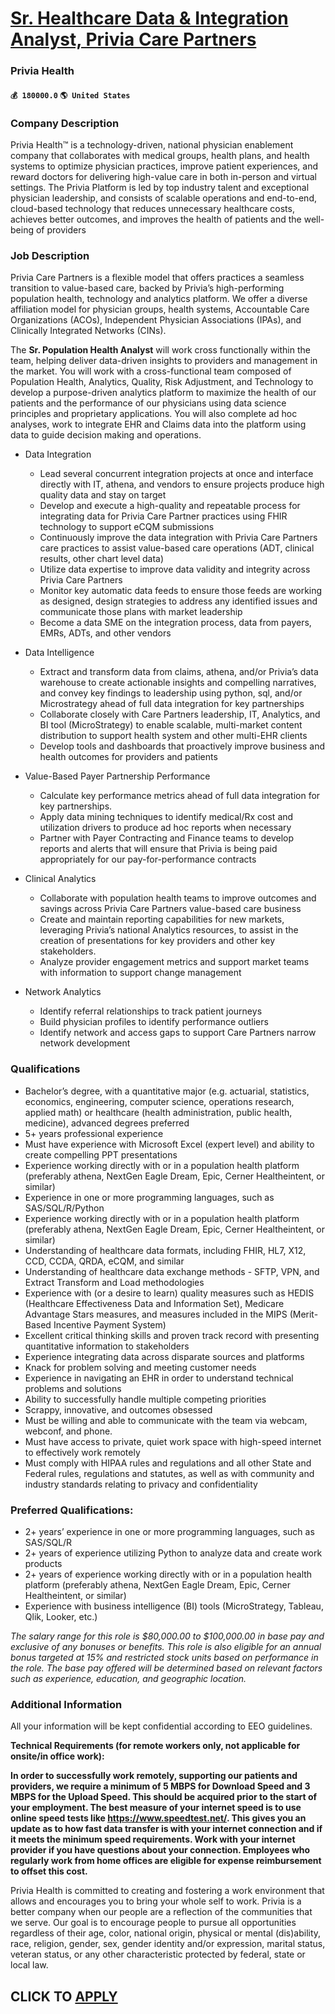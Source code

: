 # [Sr. Healthcare Data & Integration Analyst, Privia Care Partners](https://www.remotewlb.com/apply/sr-healthcare-data-integration-analyst-privia-care-partners)  
### Privia Health  
#### `💰 180000.0` `🌎 United States`  

### Company Description

Privia Health™ is a technology-driven, national physician enablement company that collaborates with medical groups, health plans, and health systems to optimize physician practices, improve patient experiences, and reward doctors for delivering high-value care in both in-person and virtual settings. The Privia Platform is led by top industry talent and exceptional physician leadership, and consists of scalable operations and end-to-end, cloud-based technology that reduces unnecessary healthcare costs, achieves better outcomes, and improves the health of patients and the well-being of providers

### Job Description

Privia Care Partners is a flexible model that offers practices a seamless transition to value-based care, backed by Privia’s high-performing population health, technology and analytics platform. We offer a diverse affiliation model for physician groups, health systems, Accountable Care Organizations (ACOs), Independent Physician Associations (IPAs), and Clinically Integrated Networks (CINs).

The **Sr. Population Health Analyst** will work cross functionally within the team, helping deliver data-driven insights to providers and management in the market. You will work with a cross-functional team composed of Population Health, Analytics, Quality, Risk Adjustment, and Technology to develop a purpose-driven analytics platform to maximize the health of our patients and the performance of our physicians using data science principles and proprietary applications. You will also complete ad hoc analyses, work to integrate EHR and Claims data into the platform using data to guide decision making and operations.

  * Data Integration
    * Lead several concurrent integration projects at once and interface directly with IT, athena, and vendors to ensure projects produce high quality data and stay on target 
    * Develop and execute a high-quality and repeatable process for integrating data for Privia Care Partner practices using FHIR technology to support eCQM submissions
    * Continuously improve the data integration with Privia Care Partners care practices to assist value-based care operations (ADT, clinical results, other chart level data)
    * Utilize data expertise to improve data validity and integrity across Privia Care Partners
    * Monitor key automatic data feeds to ensure those feeds are working as designed, design strategies to address any identified issues and communicate those plans with market leadership
    * Become a data SME on the integration process, data from payers, EMRs, ADTs, and other vendors
  * Data Intelligence
    * Extract and transform data from claims, athena, and/or Privia’s data warehouse to create actionable insights and compelling narratives, and convey key findings to leadership using python, sql, and/or Microstrategy ahead of full data integration for key partnerships
    * Collaborate closely with Care Partners leadership, IT, Analytics, and BI tool (MicroStrategy) to enable scalable, multi-market content distribution to support health system and other multi-EHR clients
    * Develop tools and dashboards that proactively improve business and health outcomes for providers and patients
  * Value-Based Payer Partnership Performance
    * Calculate key performance metrics ahead of full data integration for key partnerships. 
    * Apply data mining techniques to identify medical/Rx cost and utilization drivers to produce ad hoc reports when necessary
    * Partner with Payer Contracting and Finance teams to develop reports and alerts that will ensure that Privia is being paid appropriately for our pay-for-performance contracts

  * Clinical Analytics
    * Collaborate with population health teams to improve outcomes and savings across Privia Care Partners value-based care business
    * Create and maintain reporting capabilities for new markets, leveraging Privia’s national Analytics resources, to assist in the creation of presentations for key providers and other key stakeholders. 
    * Analyze provider engagement metrics and support market teams with information to support change management

  * Network Analytics
    * Identify referral relationships to track patient journeys 
    * Build physician profiles to identify performance outliers
    * Identify network and access gaps to support Care Partners narrow network development

### Qualifications

  * Bachelor’s degree, with a quantitative major (e.g. actuarial, statistics, economics, engineering, computer science, operations research, applied math) or healthcare (health administration, public health, medicine), advanced degrees preferred 
  * 5+ years professional experience
  * Must have experience with Microsoft Excel (expert level) and ability to create compelling PPT presentations
  * Experience working directly with or in a population health platform (preferably athena, NextGen Eagle Dream, Epic, Cerner Healtheintent, or similar)
  * Experience in one or more programming languages, such as SAS/SQL/R/Python
  * Experience working directly with or in a population health platform (preferably athena, NextGen Eagle Dream, Epic, Cerner Healtheintent, or similar)
  * Understanding of healthcare data formats, including FHIR, HL7, X12, CCD, CCDA, QRDA, eCQM, and similar
  * Understanding of healthcare data exchange methods - SFTP, VPN, and Extract Transform and Load methodologies
  * Experience with (or a desire to learn) quality measures such as HEDIS (Healthcare Effectiveness Data and Information Set), Medicare Advantage Stars measures, and measures included in the MIPS (Merit-Based Incentive Payment System)
  * Excellent critical thinking skills and proven track record with presenting quantitative information to stakeholders
  * Experience integrating data across disparate sources and platforms
  * Knack for problem solving and meeting customer needs
  * Experience in navigating an EHR in order to understand technical problems and solutions 
  * Ability to successfully handle multiple competing priorities
  * Scrappy, innovative, and outcomes obsessed
  * Must be willing and able to communicate with the team via webcam, webconf, and phone.
  * Must have access to private, quiet work space with high-speed internet to effectively work remotely
  * Must comply with HIPAA rules and regulations and all other State and Federal rules, regulations and statutes, as well as with community and industry standards relating to privacy and confidentiality

### Preferred Qualifications:

  * 2+ years’ experience in one or more programming languages, such as SAS/SQL/R
  * 2+ years of experience utilizing Python to analyze data and create work products
  * 2+ years of experience working directly with or in a population health platform (preferably athena, NextGen Eagle Dream, Epic, Cerner Healtheintent, or similar)
  * Experience with business intelligence (BI) tools (MicroStrategy, Tableau, Qlik, Looker, etc.)

 _The salary range for this role is $80,000.00 to $100,000.00 in base pay and exclusive of any bonuses or benefits. This role is also eligible for an annual bonus targeted at 15% and restricted stock units based on performance in the role. The base pay offered will be determined based on relevant factors such as experience, education, and geographic location._

### Additional Information

All your information will be kept confidential according to EEO guidelines.

 **﻿Technical Requirements (for remote workers only, not applicable for onsite/in office work):**

 **In order to successfully work remotely, supporting our patients and providers, we require a minimum of 5 MBPS for Download Speed and 3 MBPS for the Upload Speed. This should be acquired prior to the start of your employment. The best measure of your internet speed is to use online speed tests like https://www.speedtest.net/. This gives you an update as to how fast data transfer is with your internet connection and if it meets the minimum speed requirements. Work with your internet provider if you have questions about your connection. Employees who regularly work from home offices are eligible for expense reimbursement to offset this cost.**

Privia Health is committed to creating and fostering a work environment that allows and encourages you to bring your whole self to work. Privia is a better company when our people are a reflection of the communities that we serve. Our goal is to encourage people to pursue all opportunities regardless of their age, color, national origin, physical or mental (dis)ability, race, religion, gender, sex, gender identity and/or expression, marital status, veteran status, or any other characteristic protected by federal, state or local law.

  
## CLICK TO [APPLY](https://www.remotewlb.com/apply/sr-healthcare-data-integration-analyst-privia-care-partners)

